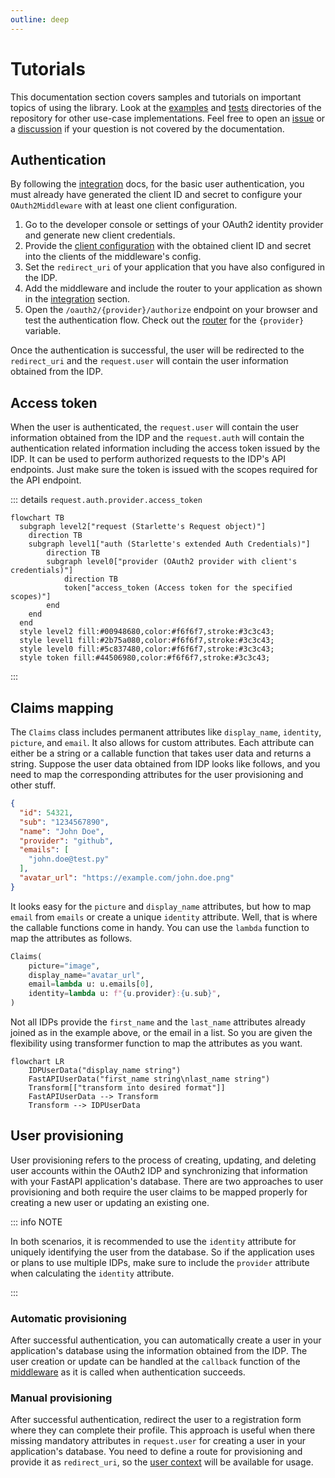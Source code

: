 ```yaml
---
outline: deep
---
```


# Tutorials

This documentation section covers samples and tutorials on important topics of using the library. Look at
the [examples](https://github.com/pysnippet/fastapi-oauth2/tree/master/examples)
and [tests](https://github.com/pysnippet/fastapi-oauth2/tree/master/tests) directories of the repository for other
use-case implementations. Feel free to open an [issue](https://github.com/pysnippet/fastapi-oauth2/issues/new/choose) or
a [discussion](https://github.com/pysnippet/fastapi-oauth2/discussions/new/choose) if your question is not covered by
the documentation.

## Authentication

By following the [integration](/integration/integration) docs, for the basic user authentication, you must already have
generated the client ID and secret to configure your `OAuth2Middleware` with at least one client configuration.

1. Go to the developer console or settings of your OAuth2 identity provider and generate new client credentials.
2. Provide the [client configuration](/integration/configuration#oauth2client) with the obtained client ID and secret
   into the clients of the middleware's config.
3. Set the `redirect_uri` of your application that you have also configured in the IDP.
4. Add the middleware and include the router to your application as shown in the [integration](/integration/integration)
   section.
5. Open the `/oauth2/{provider}/authorize` endpoint on your browser and test the authentication flow. Check out
   the [router](/integration/integration#router) for the `{provider}` variable.

Once the authentication is successful, the user will be redirected to the `redirect_uri` and the `request.user` will
contain the user information obtained from the IDP.

## Access token

When the user is authenticated, the `request.user` will contain the user information obtained from the IDP and
the `request.auth` will contain the authentication related information including the access token issued by the IDP. It
can be used to perform authorized requests to the IDP's API endpoints. Just make sure the token is issued with the
scopes required for the API endpoint.

::: details `request.auth.provider.access_token`

```mermaid
flowchart TB
  subgraph level2["request (Starlette's Request object)"]
    direction TB
    subgraph level1["auth (Starlette's extended Auth Credentials)"]
        direction TB
        subgraph level0["provider (OAuth2 provider with client's credentials)"]
            direction TB
            token["access_token (Access token for the specified scopes)"]
        end
    end
  end
  style level2 fill:#00948680,color:#f6f6f7,stroke:#3c3c43;
  style level1 fill:#2b75a080,color:#f6f6f7,stroke:#3c3c43;
  style level0 fill:#5c837480,color:#f6f6f7,stroke:#3c3c43;
  style token fill:#44506980,color:#f6f6f7,stroke:#3c3c43;
```

:::

## Claims mapping

The `Claims` class includes permanent attributes like `display_name`, `identity`, `picture`, and `email`. It also allows
for custom attributes. Each attribute can either be a string or a callable function that takes user data and returns a
string. Suppose the user data obtained from IDP looks like follows, and you need to map the corresponding attributes for
the user provisioning and other stuff.

```json
{
  "id": 54321,
  "sub": "1234567890",
  "name": "John Doe",
  "provider": "github",
  "emails": [
    "john.doe@test.py"
  ],
  "avatar_url": "https://example.com/john.doe.png"
}
```

It looks easy for the `picture` and `display_name` attributes, but how to map `email` from `emails` or create a
unique `identity` attribute. Well, that is where the callable functions come in handy. You can use the `lambda` function
to map the attributes as follows.

```python
Claims(
    picture="image",
    display_name="avatar_url",
    email=lambda u: u.emails[0],
    identity=lambda u: f"{u.provider}:{u.sub}",
)
```

Not all IDPs provide the `first_name` and the `last_name` attributes already joined as in the example above, or
the email in a list. So you are given the flexibility using transformer function to map the attributes as you want.

```mermaid
flowchart LR
    IDPUserData("display_name string")
    FastAPIUserData("first_name string\nlast_name string")
    Transform[["transform into desired format"]]
    FastAPIUserData --> Transform
    Transform --> IDPUserData
```

## User provisioning

User provisioning refers to the process of creating, updating, and deleting user accounts within the OAuth2 IDP and
synchronizing that information with your FastAPI application's database. There are two approaches to user provisioning
and both require the user claims to be mapped properly for creating a new user or updating an existing one.

::: info NOTE

In both scenarios, it is recommended to use the `identity` attribute for uniquely identifying the user from the
database. So if the application uses or plans to use multiple IDPs, make sure to include the `provider` attribute when
calculating the `identity` attribute.

:::

### Automatic provisioning

After successful authentication, you can automatically create a user in your application's database using the
information obtained from the IDP. The user creation or update can be handled at the `callback` function of the
[middleware](/integration/integration#oauth2middleware) as it is called when authentication succeeds.

### Manual provisioning

After successful authentication, redirect the user to a registration form where they can complete their profile. This
approach is useful when there missing mandatory attributes in `request.user` for creating a user in your application's
database. You need to define a route for provisioning and provide it as `redirect_uri`, so
the [user context](/integration/integration#user-context) will be available for usage.

<style>
.info, .details {
  border: 0;
}
</style>
